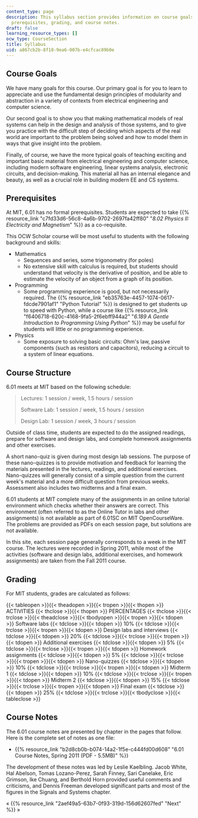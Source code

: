 ```yaml
---
content_type: page
description: This syllabus section provides information on course goals, structure,
  prerequisites, grading, and course notes.
draft: false
learning_resource_types: []
ocw_type: CourseSection
title: Syllabus
uid: a867cb2b-8f18-9ea6-007b-e4cfcac89b0e
---
```

## Course Goals

We have many goals for this course. Our primary goal is for you to learn to appreciate and use the fundamental design principles of modularity and abstraction in a variety of contexts from electrical engineering and computer science.

Our second goal is to show you that making mathematical models of real systems can help in the design and analysis of those systems, and to give you practice with the difficult step of deciding which aspects of the real world are important to the problem being solved and how to model them in ways that give insight into the problem.

Finally, of course, we have the more typical goals of teaching exciting and important basic material from electrical engineering and computer science, including modern software engineering, linear systems analysis, electronic circuits, and decision-making. This material all has an internal elegance and beauty, as well as a crucial role in building modern EE and CS systems.

## Prerequisites

At MIT, 6.01 has no formal prerequisites. Students are expected to take {{% resource_link "c7fd33d6-56c8-4a6b-9702-2697fa42ff80" "*8.02 Physics II: Electricity and Magnetism*" %}} as a co-requisite.

This OCW Scholar course will be most useful to students with the following background and skills:

- Mathematics
    - Sequences and series, some trigonometry (for poles)
    - No extensive skill with calculus is required, but students should understand that velocity is the derivative of position, and be able to estimate the velocity of an object from a graph of its position.
- Programming
    - Some programming experience is good, but not necessarily required. The {{% resource_link "eb35763e-4457-1074-0617-fdcde7901af1" "Python Tutorial" %}} is designed to get students up to speed with Python, while a course like {{% resource_link "f6406718-620c-4168-9fa5-2f6ebff944a2" "*6.189 A Gentle Introduction to Programming Using Python*" %}} may be useful for students will little or no programming experience.
- Physics
    - Some exposure to solving basic circuits: Ohm's law, passive components (such as resistors and capacitors), reducing a circuit to a system of linear equations.

## Course Structure

6.01 meets at MIT based on the following schedule:

> Lectures: 1 session / week, 1.5 hours / session
> 
> Software Lab: 1 session / week, 1.5 hours / session
> 
> Design Lab: 1 session / week, 3 hours / session

Outside of class time, students are expected to do the assigned readings, prepare for software and design labs, and complete homework assignments and other exercises.

A short nano-quiz is given during most design lab sessions. The purpose of these nano-quizzes is to provide motivation and feedback for learning the materials presented in the lectures, readings, and additional exercises. Nano-quizzes will generally consist of a simple question from the current week's material and a more difficult question from previous weeks. Assessment also includes two midterms and a final exam.

6.01 students at MIT complete many of the assignments in an online tutorial environment which checks whether their answers are correct. This environment (often referred to as the Online Tutor in labs and other assignments) is not available as part of 6.01SC on MIT OpenCourseWare. The problems are provided as PDFs on each session page, but solutions are not available.

In this site, each session page generally corresponds to a week in the MIT course. The lectures were recorded in Spring 2011, while most of the activities (software and design labs, additional exercises, and homework assignments) are taken from the Fall 2011 course.

## Grading

For MIT students, grades are calculated as follows:

{{< tableopen >}}{{< theadopen >}}{{< tropen >}}{{< thopen >}}
ACTIVITIES
{{< thclose >}}{{< thopen >}}
PERCENTAGES
{{< thclose >}}{{< trclose >}}{{< theadclose >}}{{< tbodyopen >}}{{< tropen >}}{{< tdopen >}}
Software labs
{{< tdclose >}}{{< tdopen >}}
10%
{{< tdclose >}}{{< trclose >}}{{< tropen >}}{{< tdopen >}}
Design labs and interviews
{{< tdclose >}}{{< tdopen >}}
20%
{{< tdclose >}}{{< trclose >}}{{< tropen >}}{{< tdopen >}}
Additional exercises
{{< tdclose >}}{{< tdopen >}}
5%
{{< tdclose >}}{{< trclose >}}{{< tropen >}}{{< tdopen >}}
Homework assignments
{{< tdclose >}}{{< tdopen >}}
5%
{{< tdclose >}}{{< trclose >}}{{< tropen >}}{{< tdopen >}}
Nano-quizzes
{{< tdclose >}}{{< tdopen >}}
10%
{{< tdclose >}}{{< trclose >}}{{< tropen >}}{{< tdopen >}}
Midterm 1
{{< tdclose >}}{{< tdopen >}}
10%
{{< tdclose >}}{{< trclose >}}{{< tropen >}}{{< tdopen >}}
Midterm 2
{{< tdclose >}}{{< tdopen >}}
15%
{{< tdclose >}}{{< trclose >}}{{< tropen >}}{{< tdopen >}}
Final exam
{{< tdclose >}}{{< tdopen >}}
25%
{{< tdclose >}}{{< trclose >}}{{< tbodyclose >}}{{< tableclose >}}

## Course Notes

The 6.01 course notes are presented by chapter in the pages that follow. Here is the complete set of notes as one file:

- {{% resource_link "b2d8cb0b-b074-14a2-1f5e-c444fd00d608" "6.01 Course Notes, Spring 2011 (PDF - 5.5MB)" %}}

The development of these notes was led by Leslie Kaelbling. Jacob White, Hal Abelson, Tomas Lozano-Perez, Sarah Finney, Sari Canelake, Eric Grimson, Ike Chuang, and Berthold Horn provided useful comments and criticisms, and Dennis Freeman developed significant parts and most of the figures in the Signals and Systems chapter.

« {{% resource_link "2aef49a5-63b7-0f93-319d-156d62607fed" "Next" %}} »